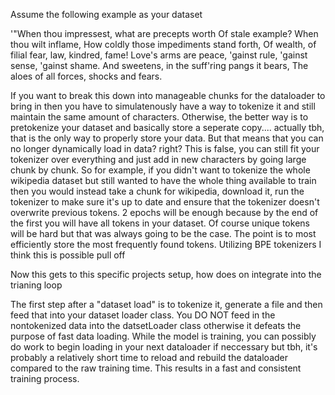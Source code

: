 Assume the following example as your dataset

'"When thou impressest, what are precepts worth
  Of stale example? When thou wilt inflame,
  How coldly those impediments stand forth,
  Of wealth, of filial fear, law, kindred, fame!
  Love's arms are peace, 'gainst rule, 'gainst sense, 'gainst shame.
  And sweetens, in the suff'ring pangs it bears,
  The aloes of all forces, shocks and fears.

If you want to break this down into manageable chunks for the dataloader to bring in
then you have to simulatenously have a way to tokenize it and still maintain the same
amount of characters. Otherwise, the better way is to pretokenize your dataset and
basically store a seperate copy.... actually tbh, that is the only way to properly
store your data. But that means that you can no longer dynamically load in data? right?
This is false, you can still fit your tokenizer over everything and just add in new characters
by going large chunk by chunk. So for example, if you didn't want to tokenize the whole wikipedia
dataset but still wanted to have the whole thing available to train then you would instead
take a chunk for wikipedia, download it, run the tokenizer to make sure it's up to date and
ensure that the tokenizer doesn't overwrite previous tokens. 2 epochs will be enough because by the
end of the first you will have all tokens in your dataset. Of course unique tokens will be hard
but that was always going to be the case. The point is to most efficiently store the most frequently
found tokens. Utilizing BPE tokenizers I think this is possible pull off


Now this gets to this specific projects setup, how does on integrate into the trianing loop

The first step after a "dataset load" is to tokenize it, generate a file and then feed that into
your dataset loader class. You DO NOT feed in the nontokenized data into the datsetLoader class otherwise
it defeats the purpose of fast data loading. While the model is training, you can possibly do work
to begin loading in your next dataloader if neccessary but tbh, it's probably a relatively short time
to reload and rebuild the dataloader compared to the raw training time. This results in a fast and
consistent training process.